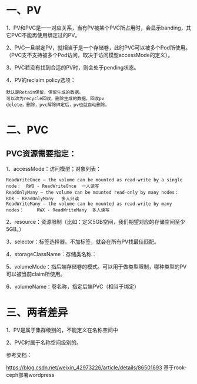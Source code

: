 # 一、PV

1、PV和PVC是一一对应关系，当有PV被某个PVC所占用时，会显示banding，其它PVC不能再使用绑定过的PV。

2、PVC一旦绑定PV，就相当于是一个存储卷，此时PVC可以被多个Pod所使用。（PVC支不支持被多个Pod访问，取决于访问模型accessMode的定义）。

3、PVC若没有找到合适的PV时，则会处于pending状态。

4、PV的reclaim policy选项：

    默认是Retain保留，保留生成的数据。
    可以改为recycle回收，删除生成的数据，回收pv
    delete，删除，pvc解除绑定后，pv也就自动删除。

# 二、PVC

## PVC资源需要指定：

1、accessMode：访问模型；对象列表：

    ReadWriteOnce – the volume can be mounted as read-write by a single node：  RWO - ReadWriteOnce  一人读写
    ReadOnlyMany – the volume can be mounted read-only by many nodes：          ROX - ReadOnlyMany   多人只读
    ReadWriteMany – the volume can be mounted as read-write by many nodes：     RWX - ReadWriteMany  多人读写
    
2、resource：资源限制（比如：定义5GB空间，我们期望对应的存储空间至少5GB。）  

3、selector：标签选择器。不加标签，就会在所有PV找最佳匹配。

4、storageClassName：存储类名称：

5、volumeMode：指后端存储卷的模式。可以用于做类型限制，哪种类型的PV可以被当前claim所使用。

6、volumeName：卷名称，指定后端PVC（相当于绑定）

   
# 三、两者差异

1、PV是属于集群级别的，不能定义在名称空间中

2、PVC时属于名称空间级别的。

参考文档：

https://blog.csdn.net/weixin_42973226/article/details/86501693  基于rook-ceph部署wordpress
